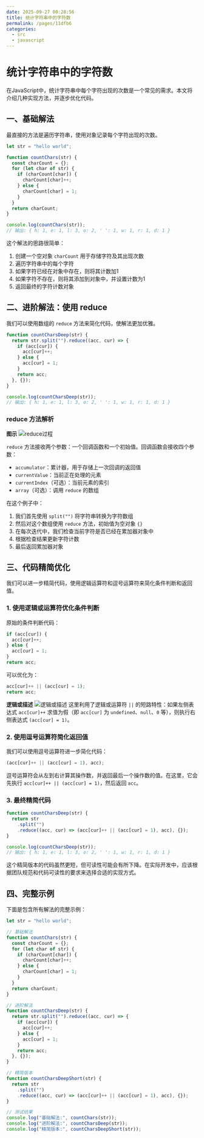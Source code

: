 ```yaml
---
date: 2025-09-27 00:28:56
title: 统计字符串中的字符数
permalink: /pages/11dfb6
categories:
  - src
  - javascript
---
```

# 统计字符串中的字符数

在JavaScript中，统计字符串中每个字符出现的次数是一个常见的需求。本文将介绍几种实现方法，并逐步优化代码。

## 一、基础解法

最直接的方法是遍历字符串，使用对象记录每个字符出现的次数。

```javascript
let str = "hello world";

function countChars(str) {
  const charCount = {};
  for (let char of str) {
    if (charCount[char]) {
      charCount[char]++;
    } else {
      charCount[char] = 1;
    }
  }
  return charCount;
}

console.log(countChars(str));
// 输出: { h: 1, e: 1, l: 3, o: 2, ' ': 1, w: 1, r: 1, d: 1 }
```

这个解法的思路很简单：
1. 创建一个空对象 `charCount` 用于存储字符及其出现次数
2. 遍历字符串中的每个字符
3. 如果字符已经在对象中存在，则将其计数加1
4. 如果字符不存在，则将其添加到对象中，并设置计数为1
5. 返回最终的字符计数对象

## 二、进阶解法：使用 reduce

我们可以使用数组的 `reduce` 方法来简化代码，使解法更加优雅。

```javascript
function countCharsDeep(str) {
  return str.split("").reduce((acc, cur) => {
    if (acc[cur]) {
      acc[cur]++;
    } else {
      acc[cur] = 1;
    }
    return acc;
  }, {});
}

console.log(countCharsDeep(str));
// 输出: { h: 1, e: 1, l: 3, o: 2, ' ': 1, w: 1, r: 1, d: 1 }
```

### reduce 方法解析
**图示**
![reduce过程](/img/javascript/统计字符串中的字符数/reduce过程.png)

`reduce` 方法接收两个参数：一个回调函数和一个初始值。回调函数会接收四个参数：
- `accumulator`：累计器，用于存储上一次回调的返回值
- `currentValue`：当前正在处理的元素
- `currentIndex`（可选）：当前元素的索引
- `array`（可选）：调用 `reduce` 的数组

在这个例子中：
1. 我们首先使用 `split("")` 将字符串转换为字符数组
2. 然后对这个数组使用 `reduce` 方法，初始值为空对象 `{}`
3. 在每次迭代中，我们检查当前字符是否已经在累加器对象中
4. 根据检查结果更新字符计数
5. 最后返回累加器对象

## 三、代码精简优化

我们可以进一步精简代码，使用逻辑运算符和逗号运算符来简化条件判断和返回值。

### 1. 使用逻辑或运算符优化条件判断

原始的条件判断代码：
```javascript
if (acc[cur]) {
  acc[cur]++;
} else {
  acc[cur] = 1;
}
return acc;
```

可以优化为：
```javascript
acc[cur]++ || (acc[cur] = 1);
return acc;
```
**逻辑或描述**
![逻辑或描述](/img/javascript/统计字符串中的字符数/逻辑或描述.png)
这里利用了逻辑或运算符 `||` 的短路特性：如果左侧表达式 `acc[cur]++` 求值为假（即 `acc[cur]` 为 `undefined`、`null`、`0` 等），则执行右侧表达式 `(acc[cur] = 1)`。

### 2. 使用逗号运算符简化返回值

我们可以使用逗号运算符进一步简化代码：
```javascript
(acc[cur]++ || (acc[cur] = 1), acc);
```

逗号运算符会从左到右计算其操作数，并返回最后一个操作数的值。在这里，它会先执行 `acc[cur]++ || (acc[cur] = 1)`，然后返回 `acc`。

### 3. 最终精简代码

```javascript
function countCharsDeep(str) {
  return str
    .split("")
    .reduce((acc, cur) => (acc[cur]++ || (acc[cur] = 1), acc), {});
}

console.log(countCharsDeep(str));
// 输出: { h: 1, e: 1, l: 3, o: 2, ' ': 1, w: 1, r: 1, d: 1 }
```

这个精简版本的代码虽然更短，但可读性可能会有所下降。在实际开发中，应该根据团队规范和代码可读性的要求来选择合适的实现方式。

## 四、完整示例

下面是包含所有解法的完整示例：

```javascript
let str = "hello world";

// 基础解法
function countChars(str) {
  const charCount = {};
  for (let char of str) {
    if (charCount[char]) {
      charCount[char]++;
    } else {
      charCount[char] = 1;
    }
  }
  return charCount;
}

// 进阶解法
function countCharsDeep(str) {
  return str.split("").reduce((acc, cur) => {
    if (acc[cur]) {
      acc[cur]++;
    } else {
      acc[cur] = 1;
    }
    return acc;
  }, {});
}

// 精简版本
function countCharsDeepShort(str) {
  return str
    .split("")
    .reduce((acc, cur) => (acc[cur]++ || (acc[cur] = 1), acc), {});
}

// 测试结果
console.log("基础解法:", countChars(str));
console.log("进阶解法:", countCharsDeep(str));
console.log("精简版本:", countCharsDeepShort(str));
```
